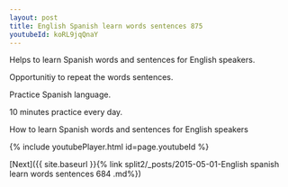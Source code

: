 ```yaml
---
layout: post
title: English Spanish learn words sentences 875 
youtubeId: koRL9jqQnaY
---
```

 
 
Helps to learn Spanish words and sentences for English speakers.

Opportunitiy to repeat the words sentences. 

Practice Spanish language. 
 
10 minutes practice every day. 
 
How to learn Spanish words and sentences for English speakers 
 
{% include youtubePlayer.html id=page.youtubeId %}
 
 
[Next]({{ site.baseurl }}{% link  split2/_posts/2015-05-01-English spanish learn words sentences 684 .md%})
 
